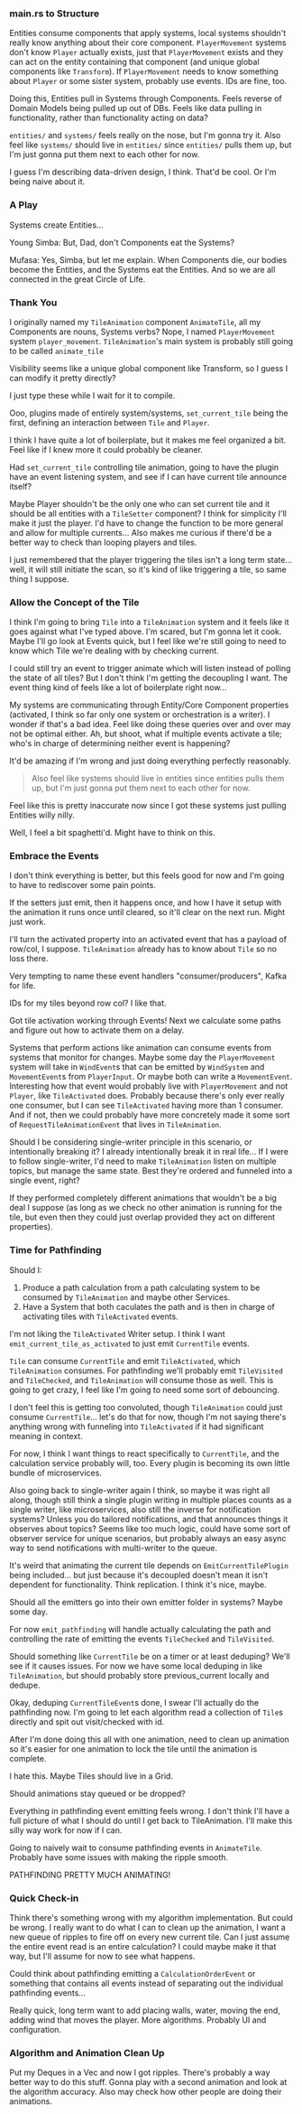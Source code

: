 

### main.rs to Structure
Entities consume components that apply systems, local systems shouldn't really know anything about their core component. 
`PlayerMovement` systems don't know `Player` actually exists, just that `PlayerMovement` exists and 
they can act on the entity containing that component (and unique global components like `Transform`).
If `PlayerMovement` needs to know something about `Player` or some sister system, probably use events. IDs are fine, too.

Doing this, Entities pull in Systems through Components. Feels reverse of Domain Models being pulled up out of DBs. 
Feels like data pulling in functionality, rather than functionality acting on data?


`entities/` and `systems/` feels really on the nose, but I'm gonna try it. 
Also feel like `systems/` should live in `entities/` since `entities/` pulls them up, but I'm just gonna put them next to each other for now.

I guess I'm describing data-driven design, I think. That'd be cool. Or I'm being naive about it.



### A Play
Systems create Entities... 

Young Simba: But, Dad, don't Components eat the Systems?

Mufasa: Yes, Simba, but let me explain. When Components die, our bodies become the Entities, and the Systems eat the Entities. 
And so we are all connected in the great Circle of Life.


### Thank You 
I originally named my `TileAnimation` component `AnimateTile`, all my Components are nouns, Systems verbs? Nope, I named `PlayerMovement` system `player_movement`. 
`TileAnimation`'s main system is probably still going to be called `animate_tile`


Visibility seems like a unique global component like Transform, so I guess I can modify it pretty directly?


I just type these while I wait for it to compile.

Ooo, plugins made of entirely system/systems, `set_current_tile` being the first, defining an interaction between `Tile` and `Player`.

I think I have quite a lot of boilerplate, but it makes me feel organized a bit. Feel like if I knew more it could probably be cleaner.

Had `set_current_tile` controlling tile animation, going to have the plugin have an event listening system, and see if I can have current tile announce itself?

Maybe Player shouldn't be the only one who can set current tile and it should be all entities with a `TileSetter` component? 
I think for simplicity I'll make it just the player. I'd have to change the function to be more general and allow for multiple currents...
Also makes me curious if there'd be a better way to check than looping players and tiles.

I just remembered that the player triggering the tiles isn't a long term state... well, it will still initiate the scan, so it's kind of like triggering a tile, so same thing I suppose.


### Allow the Concept of the Tile
I think I'm going to bring `Tile` into a `TileAnimation` system and it feels like it goes against what I've typed above. I'm scared, but I'm gonna let it cook.
Maybe I'll go look at Events quick, but I feel like we're still going to need to know which Tile we're dealing with by checking current.

I could still try an event to trigger animate which will listen instead of polling the state of all tiles? But I don't think I'm getting the decoupling I want.
The event thing kind of feels like a lot of boilerplate right now...

My systems are communicating through Entity/Core Component properties (activated, I think so far only one system or orchestration is a writer). I wonder if that's a bad idea. Feel like doing these queries over and over may not be optimal either.
Ah, but shoot, what if multiple events activate a tile; who's in charge of determining neither event is happening?

It'd be amazing if I'm wrong and just doing everything perfectly reasonably.

> Also feel like systems should live in entities since entities pulls them up, but I'm just gonna put them next to each other for now.

Feel like this is pretty inaccurate now since I got these systems just pulling Entities willy nilly.

Well, I feel a bit spaghetti'd. Might have to think on this.

### Embrace the Events
I don't think everything is better, but this feels good for now and I'm going to have to rediscover some pain points.

If the setters just emit, then it happens once, and how I have it setup with the animation it runs once until cleared, so it'll clear on the next run. Might just work.

I'll turn the activated property into an activated event that has a payload of row/col, I suppose. `TileAnimation` already has to know about `Tile` so no loss there.

Very tempting to name these event handlers "consumer/producers", Kafka for life. 

IDs for my tiles beyond row col? I like that.

Got tile activation working through Events! Next we calculate some paths and figure out how to activate them on a delay.

Systems that perform actions like animation can consume events from systems that monitor for changes. 
Maybe some day the `PlayerMovement` system will take in `WindEvent`s that can be emitted by `WindSystem` and `MovementEvent`s from `PlayerInput`. 
Or maybe both can write a `MovementEvent`. Interesting how that event would probably live with `PlayerMovement` and not `Player`, like `TileActivated` does. 
Probably because there's only ever really one consumer, but I can see `TileActivated` having more than 1 consumer.
And if not, then we could probably have more concretely made it some sort of `RequestTileAnimationEvent` that lives in `TileAnimation`.

Should I be considering single-writer principle in this scenario, or intentionally breaking it? I already intentionally break it in real life...
If I were to follow single-writer, I'd need to make `TileAnimation` listen on multiple topics, but manage the same state. Best they're ordered and funneled into a single event, right?

If they performed completely different animations that wouldn't be a big deal I suppose 
(as long as we check no other animation is running for the tile, but even then they could just overlap provided they act on different properties).


### Time for Pathfinding
Should I:
1. Produce a path calculation from a path calculating system to be consumed by `TileAnimation` and maybe other Services.
1. Have a System that both caculates the path and is then in charge of activating tiles with `TileActivated` events.

I'm not liking the `TileActivated` Writer setup. I think I want `emit_current_tile_as_activated` to just emit `CurrentTile` events.

`Tile` can consume `CurrentTile` and emit `TileActivated`, which `TileAnimation` consumes. 
For pathfinding we'll probably emit `TileVisited` and `TileChecked`, and `TileAnimation` will consume those as well.
This is going to get crazy, I feel like I'm going to need some sort of debouncing.

I don't feel this is getting too convoluted, though `TileAnimation` could just consume `CurrentTile`... let's do that for now, 
though I'm not saying there's anything wrong with funneling into `TileActivated` if it had significant meaning in context.

For now, I think I want things to react specifically to `CurrentTile`, and the calculation service probably will, too. 
Every plugin is becoming its own little bundle of microservices.

Also going back to single-writer again I think, so maybe it was right all along, 
though still think a single plugin writing in multiple places counts as a single writer, like microservices, also still the inverse for notification systems? 
Unless you do tailored notifications, and that announces things it observes about topics? 
Seems like too much logic, could have some sort of observer service for unique scenarios, but probably always an easy async way to send notifications with multi-writer to the queue.

It's weird that animating the current tile depends on `EmitCurrentTilePlugin` being included... 
but just because it's decoupled doesn't mean it isn't dependent for functionality. Think replication. I think it's nice, maybe.

Should all the emitters go into their own emitter folder in systems? Maybe some day.

For now `emit_pathfinding` will handle actually calculating the path and controlling the rate of emitting the events `TileChecked` and `TileVisited`.

Should something like `CurrentTile` be on a timer or at least deduping? 
We'll see if it causes issues. For now we have some local deduping in like `TileAnimation`, but should probably store previous_current locally and dedupe.

Okay, deduping `CurrentTileEvent`s done, I swear I'll actually do the pathfinding now. 
I'm going to let each algorithm read a collection of `Tile`s directly and spit out visit/checked with id.

After I'm done doing this all with one animation, need to clean up animation so it's easier for one animation to lock the tile until the animation is complete.

I hate this.
Maybe Tiles should live in a Grid.

Should animations stay queued or be dropped?

Everything in pathfinding event emitting feels wrong. I don't think I'll have a full picture of what I should do until I get back to TileAnimation. 
I'll make this silly way work for now if I can.

Going to naively wait to consume pathfinding events in `AnimateTile`. Probably have some issues with making the ripple smooth.


PATHFINDING PRETTY MUCH ANIMATING!

### Quick Check-in
Think there's something wrong with my algorithm implementation. But could be wrong. 
I really want to do what I can to clean up the animation, I want a new queue of ripples to fire off on every new current tile. 
Can I just assume the entire event read is an entire calculation? I could maybe make it that way, but I'll assume for now to see what happens.

Could think about pathfinding emitting a `CalculationOrderEvent` or something that contains all events instead of separating out the individual pathfinding events...

Really quick, long term want to add placing walls, water, moving the end, adding wind that moves the player. More algorithms. Probably UI and configuration.

### Algorithm and Animation Clean Up
Put my Deques in a Vec and now I got ripples. There's probably a way better way to do this stuff. Gonna play with a second animation and look at the algorithm accuracy.
Also may check how other people are doing their animations.
